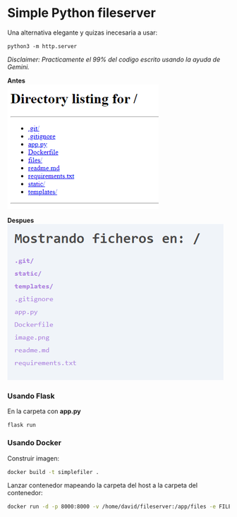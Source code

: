 # Simple Python fileserver

Una alternativa elegante y quizas inecesaria a usar:

```
python3 -m http.server 
```

*Disclaimer:*
*Practicamente el 99% del codigo escrito usando la ayuda de Gemini.*

**Antes**  
![Usando http.server](images/before.png)

**Despues**  
![Usando esto](images/after.png)

### Usando Flask

En la carpeta con **app.py**
```
flask run
```

### Usando Docker
Construir imagen:
```bash
docker build -t simplefiler .
```

Lanzar contenedor mapeando la carpeta del host a la carpeta del contenedor:
```bash
docker run -d -p 8000:8000 -v /home/david/fileserver:/app/files -e FILES_DIR=/app/files --name simplefiler-container simplefiler
```
